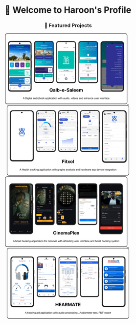
<h1 align="center" >
  👋 Welcome to Haroon's Profile
</h1>






<h3 align="center">🚀 Featured Projects</h3>

<div align="center">
  <a href="https://github.com/haroon1o1/project1">
    <img src="./qalb1.png" alt="Project 1" width="400" />
  </a>
  &nbsp;&nbsp;
  <a href="https://github.com/haroon1o1/project2">
    <img src="./fitxol1.png" alt="Project 2" width="400" />
  </a>
  <a href="https://github.com/haroon1o1/project3">
    <img src="./cinema.png" alt="Project 3" width="400" />
  </a>
  &nbsp;&nbsp;
  <a href="https://github.com/haroon1o1/project3">
    <img src="./hearmate1.png" alt="Project 3" width="400" />
  </a>

</div>
